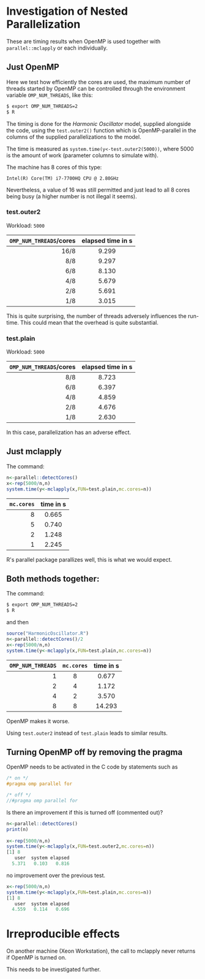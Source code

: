 # Investigation of Nested Parallelization

These are timing results when OpenMP is used together with `parallel::mclapply` or each individually.

## Just OpenMP 

Here we test how efficiently the cores are used, the maximum number of threads started by OpenMP can be controlled through the environment variable `OMP_NUM_THREADS`, like this:

```sh
$ export OMP_NUM_THREADS=2
$ R
```

The timing is done for the *Harmonic Oscillator* model, 
supplied alongside the code, using the `test.outer2()` function 
which is OpenMP-parallel in the columns of the supplied 
parallelizations to the model.

The time is measured as `system.time(y<-test.outer2(5000))`, where 5000 is the amount of work (parameter columns to simulate with).

The machine has 8 cores of this type:

```
Intel(R) Core(TM) i7-7700HQ CPU @ 2.80GHz
```
Nevertheless, a value of 16 was still permitted and just lead to all 8 cores being busy (a higher number is not illegal it seems). 

### test.outer2

Workload: `5000`

| `OMP_NUM_THREADS`/cores | elapsed time in s |
| -----------------:|:-----------------:|
|16/8|9.299|
|8/8|9.297|
|6/8|8.130|
|4/8|5.679|
|2/8|5.691|
|1/8|3.015|

This is quite surprising, the number of threads adversely influences the run-time. This could mean that the overhead is quite substantial.



### test.plain

Workload: `5000`

| `OMP_NUM_THREADS`/cores | elapsed time in s |
|-----------------:|:-----------------:|
|8/8|8.723|
|6/8|6.397|
|4/8|4.859|
|2/8|4.676|
|1/8|2.630|

In this case, parallelization has an adverse effect.

## Just mclapply

The command: 
```R
n<-parallel::detectCores()
x<-rep(5000/n,n)
system.time(y<-mclapply(x,FUN=test.plain,mc.cores=n))
```

|`mc.cores`|time in s|
|---------:|:-------:|
|8|0.665|
|5|0.740|
|2|1.248|
|1|2.245|

R's parallel package parallizes well, this is what we would expect.


## Both methods together:

The command:

```sh
$ export OMP_NUM_THREADS=2
$ R
```
and then
```R
source("HarmonicOscillator.R")
n<-parallel::detectCores()/2
x<-rep(5000/n,n)
system.time(y<-mclapply(x,FUN=test.plain,mc.cores=n))
```

|`OMP_NUM_THREADS`|`mc.cores`|time in s|
|----------------:|:--------:|:-------:|
|1|8|0.677|
|2|4|1.172|
|4|2|3.570|
|8|8|14.293|

OpenMP makes it worse.

Using `test.outer2` instead of `test.plain` leads to similar results.

## Turning OpenMP off by removing the pragma

OpenMP needs to be activated in the C code by statements such as

```C
/* on */
#pragma omp parallel for

/* off */
//#pragma omp parallel for
```

Is there an improvement if this is turned off (commented out)? 

```R
n<-parallel::detectCores()
print(n)
  
x<-rep(5000/n,n)
system.time(y<-mclapply(x,FUN=test.outer2,mc.cores=n))
[1] 8
   user  system elapsed 
  5.371   0.103   0.816 
```

no improvement over the previous test.

```R  
x<-rep(5000/n,n)
system.time(y<-mclapply(x,FUN=test.plain,mc.cores=n))
[1] 8
   user  system elapsed 
  4.559   0.114   0.696 
```


# Irreproducible effects

On another machine (Xeon Workstation), the call to mclapply never returns if OpenMP is turned on. 

This needs to be investigated further.



